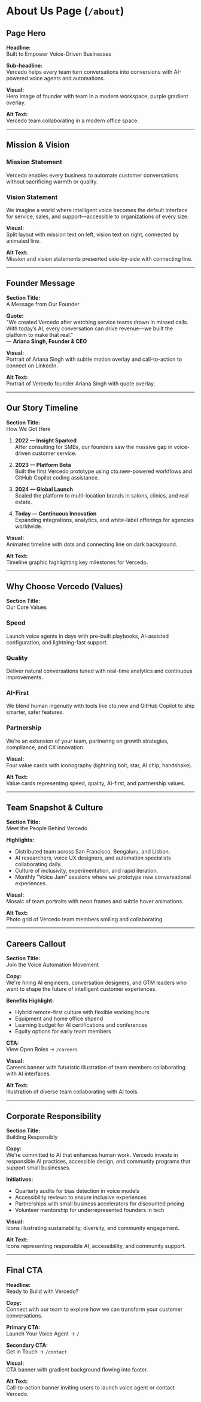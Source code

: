 # About Us Page (`/about`)

## Page Hero

**Headline:**  
Built to Empower Voice-Driven Businesses

**Sub-headline:**  
Vercedo helps every team turn conversations into conversions with AI-powered voice agents and automations.

**Visual:**  
Hero image of founder with team in a modern workspace, purple gradient overlay.

**Alt Text:**  
Vercedo team collaborating in a modern office space.

---

## Mission & Vision

### Mission Statement
Vercedo enables every business to automate customer conversations without sacrificing warmth or quality.

### Vision Statement
We imagine a world where intelligent voice becomes the default interface for service, sales, and support—accessible to organizations of every size.

**Visual:**  
Split layout with mission text on left, vision text on right, connected by animated line.

**Alt Text:**  
Mission and vision statements presented side-by-side with connecting line.

---

## Founder Message

**Section Title:**  
A Message from Our Founder

**Quote:**  
"We created Vercedo after watching service teams drown in missed calls. With today’s AI, every conversation can drive revenue—we built the platform to make that real."  
— **Ariana Singh, Founder & CEO**

**Visual:**  
Portrait of Ariana Singh with subtle motion overlay and call-to-action to connect on LinkedIn.

**Alt Text:**  
Portrait of Vercedo founder Ariana Singh with quote overlay.

---

## Our Story Timeline

**Section Title:**  
How We Got Here

1. **2022 — Insight Sparked**  
After consulting for SMBs, our founders saw the massive gap in voice-driven customer service.

2. **2023 — Platform Beta**  
Built the first Vercedo prototype using cto.new-powered workflows and GitHub Copilot coding assistance.

3. **2024 — Global Launch**  
Scaled the platform to multi-location brands in salons, clinics, and real estate.

4. **Today — Continuous Innovation**  
Expanding integrations, analytics, and white-label offerings for agencies worldwide.

**Visual:**  
Animated timeline with dots and connecting line on dark background.

**Alt Text:**  
Timeline graphic highlighting key milestones for Vercedo.

---

## Why Choose Vercedo (Values)

**Section Title:**  
Our Core Values

### Speed
Launch voice agents in days with pre-built playbooks, AI-assisted configuration, and lightning-fast support.

### Quality
Deliver natural conversations tuned with real-time analytics and continuous improvements.

### AI-First
We blend human ingenuity with tools like cto.new and GitHub Copilot to ship smarter, safer features.

### Partnership
We’re an extension of your team, partnering on growth strategies, compliance, and CX innovation.

**Visual:**  
Four value cards with iconography (lightning bolt, star, AI chip, handshake).

**Alt Text:**  
Value cards representing speed, quality, AI-first, and partnership values.

---

## Team Snapshot & Culture

**Section Title:**  
Meet the People Behind Vercedo

**Highlights:**
- Distributed team across San Francisco, Bengaluru, and Lisbon.
- AI researchers, voice UX designers, and automation specialists collaborating daily.
- Culture of inclusivity, experimentation, and rapid iteration.
- Monthly "Voice Jam" sessions where we prototype new conversational experiences.

**Visual:**  
Mosaic of team portraits with neon frames and subtle hover animations.

**Alt Text:**  
Photo grid of Vercedo team members smiling and collaborating.

---

## Careers Callout

**Section Title:**  
Join the Voice Automation Movement

**Copy:**  
We're hiring AI engineers, conversation designers, and GTM leaders who want to shape the future of intelligent customer experiences.

**Benefits Highlight:**
- Hybrid remote-first culture with flexible working hours
- Equipment and home office stipend
- Learning budget for AI certifications and conferences
- Equity options for early team members

**CTA:**  
View Open Roles → `/careers`

**Visual:**  
Careers banner with futuristic illustration of team members collaborating with AI interfaces.

**Alt Text:**  
Illustration of diverse team collaborating with AI tools.

---

## Corporate Responsibility

**Section Title:**  
Building Responsibly

**Copy:**  
We're committed to AI that enhances human work. Vercedo invests in responsible AI practices, accessible design, and community programs that support small businesses.

**Initiatives:**
- Quarterly audits for bias detection in voice models
- Accessibility reviews to ensure inclusive experiences
- Partnerships with small business accelerators for discounted pricing
- Volunteer mentorship for underrepresented founders in tech

**Visual:**  
Icons illustrating sustainability, diversity, and community engagement.

**Alt Text:**  
Icons representing responsible AI, accessibility, and community support.

---

## Final CTA

**Headline:**  
Ready to Build with Vercedo?

**Copy:**  
Connect with our team to explore how we can transform your customer conversations.

**Primary CTA:**  
Launch Your Voice Agent → `/`

**Secondary CTA:**  
Get in Touch → `/contact`

**Visual:**  
CTA banner with gradient background flowing into footer.

**Alt Text:**  
Call-to-action banner inviting users to launch voice agent or contact Vercedo.